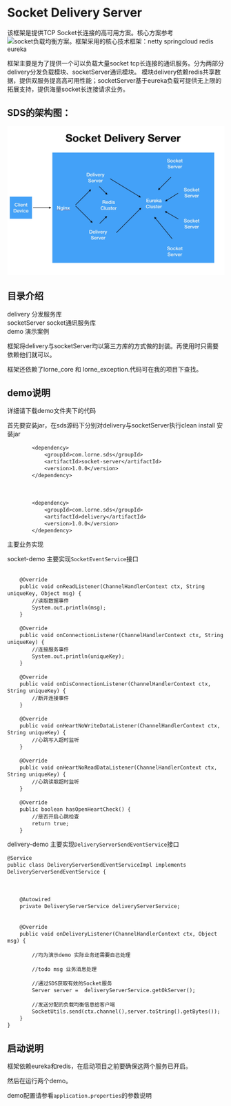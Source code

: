 # Socket Delivery Server


该框架是提供TCP Socket长连接的高可用方案。核心方案参考 ![socket负载均衡方案](https://github.com/1991wangliang/distribute-netty)。框架采用的核心技术框架：netty springcloud redis eureka


框架主要是为了提供一个可以负载大量socket tcp长连接的通讯服务。分为两部分delivery分发负载模块、socketServer通讯模块。
模块delivery依赖redis共享数据，提供双服务提高高可用性能；socketServer基于eureka负载可提供无上限的拓展支持，提供海量socket长连接请求业务。


## SDS的架构图：

![](readme/sds.jpg)


## 目录介绍

delivery 分发服务库   
socketServer socket通讯服务库  
demo    演示案例  

框架将delivery与socketServer均以第三方库的方式做的封装。再使用时只需要依赖他们就可以。

框架还依赖了lorne_core 和 lorne_exception.代码可在我的项目下查找。

## demo说明

详细请下载demo文件夹下的代码

首先要安装jar，在sds源码下分别对delivery与socketServer执行clean install 安装jar


````
        <dependency>
            <groupId>com.lorne.sds</groupId>
            <artifactId>socket-server</artifactId>
            <version>1.0.0</version>
        </dependency>
        
        
        
        <dependency>
            <groupId>com.lorne.sds</groupId>
            <artifactId>delivery</artifactId>
            <version>1.0.0</version>
        </dependency>
````

主要业务实现

socket-demo 主要实现`SocketEventService`接口

````

    @Override
    public void onReadListener(ChannelHandlerContext ctx, String uniqueKey, Object msg) {
        //读取数据事件
        System.out.println(msg);
    }

    @Override
    public void onConnectionListener(ChannelHandlerContext ctx, String uniqueKey) {
        //连接服务事件
        System.out.println(uniqueKey);
    }

    @Override
    public void onDisConnectionListener(ChannelHandlerContext ctx, String uniqueKey) {
        //断开连接事件
    }

    @Override
    public void onHeartNoWriteDataListener(ChannelHandlerContext ctx, String uniqueKey) {
        //心跳写入超时监听
    }

    @Override
    public void onHeartNoReadDataListener(ChannelHandlerContext ctx, String uniqueKey) {
        //心跳读取超时监听
    }

    @Override
    public boolean hasOpenHeartCheck() {
        //是否开启心跳检查
        return true;
    }

````

delivery-demo 主要实现`DeliveryServerSendEventService`接口



````
@Service
public class DeliveryServerSendEventServiceImpl implements DeliveryServerSendEventService {



    @Autowired
    private DeliveryServerService deliveryServerService;


    @Override
    public void onDeliveryListener(ChannelHandlerContext ctx, Object msg) {

        //均为演示demo 实际业务还需要自己处理

        //todo msg 业务消息处理

        //通过SDS获取有效的Socket服务
        Server server =  deliveryServerService.getOkServer();

        //发送分配的负载均衡信息给客户端
        SocketUtils.send(ctx.channel(),server.toString().getBytes());
    }
}

````



## 启动说明

框架依赖eureka和redis，在启动项目之前要确保这两个服务已开启。

然后在运行两个demo。

demo配置请参看`application.properties`的参数说明